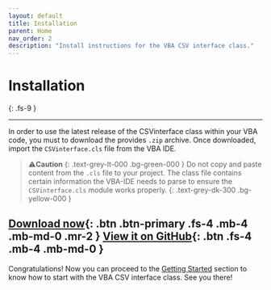 ```yaml
---
layout: default
title: Installation
parent: Home
nav_order: 2
description: "Install instructions for the VBA CSV interface class."
---
```


# Installation
{: .fs-9 }

---

In order to use the latest release of the CSVinterface class within your VBA code, you must to download the provides `.zip` archive. Once downloaded, import the `CSVinterface.cls` file from the VBA IDE.

>⚠️**Caution**
>{: .text-grey-lt-000 .bg-green-000 }
>Do not copy and paste content from the `.cls`  file  to your project. The class file contains certain information the VBA-IDE needs to parse to ensure the `CSVinterface.cls` module works properly.
{: .text-grey-dk-300 .bg-yellow-000 }

[Download now](https://github.com/ws-garcia/VBA-CSV-interface/releases/latest/){: .btn .btn-primary .fs-4 .mb-4 .mb-md-0 .mr-2 } [View it on GitHub](https://github.com/ws-garcia/VBA-CSV-interface){: .btn .fs-4 .mb-4 .mb-md-0 }
---

Congratulations! Now you can proceed to the [Getting Started](https://ws-garcia.github.io/VBA-CSV-interface/home/getting_started.html) section to know how to start with the VBA CSV interface class. See you there!
